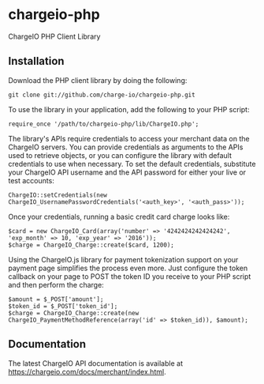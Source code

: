 chargeio-php
============

ChargeIO PHP Client Library

Installation
-----------

Download the PHP client library by doing the following:

    git clone git://github.com/charge-io/chargeio-php.git
    
To use the library in your application, add the following to your PHP script:

    require_once '/path/to/chargeio-php/lib/ChargeIO.php';
    
The library's APIs require credentials to access your merchant data on the
ChargeIO servers. You can provide credentials as arguments to the APIs used to
retrieve objects, or you can configure the library with default credentials to
use when necessary. To set the default credentials, substitute your ChargeIO
API username and the API password for either your live or test accounts:

    ChargeIO::setCredentials(new ChargeIO_UsernamePasswordCredentials('<auth_key>', '<auth_pass>'));

Once your credentials, running a basic credit card charge looks like:

    $card = new ChargeIO_Card(array('number' => '4242424242424242', 'exp_month' => 10, 'exp_year' => '2016'));
    $charge = ChargeIO_Charge::create($card, 1200);
    
Using the ChargeIO.js library for payment tokenization support on your payment page
simplifies the process even more. Just configure the token callback on your page to
POST the token ID you receive to your PHP script and then perform the charge:

    $amount = $_POST['amount'];
    $token_id = $_POST['token_id'];
    $charge = ChargeIO_Charge::create(new ChargeIO_PaymentMethodReference(array('id' => $token_id)), $amount);
    
Documentation
-----------

The latest ChargeIO API documentation is available at https://chargeio.com/docs/merchant/index.html.
